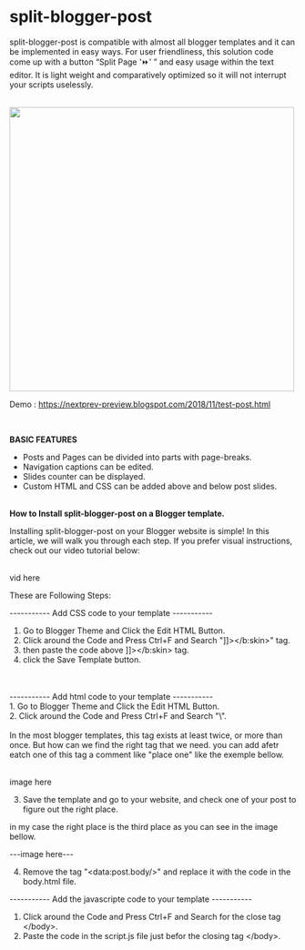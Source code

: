 # split-blogger-post


split-blogger-post is compatible with almost all blogger templates and it can be implemented in easy ways. For user friendliness, this solution code come up with a button “Split Page '⏩' ” and easy usage within the text editor. It is light weight and comparatively optimized so it will not interrupt your scripts uselessly.

<br>
<img src="https://1.bp.blogspot.com/-SNY-Z4N4Zwk/XxHRiEjRihI/AAAAAAAACMY/pWBGf5GzDR02MXKGH975lfSgcYP7IHA9gCLcBGAsYHQ/s1600/anonce2.png" width="500"/>

<br>

Demo : https://nextprev-preview.blogspot.com/2018/11/test-post.html

<br>

<b>BASIC FEATURES</b><br>
- Posts and Pages can be divided into parts with page-breaks.<br>
- Navigation captions can be edited.<br>
- Slides counter can be displayed.<br>
- Custom HTML and CSS can be added above and below post slides.<br>

<br>
<b>How to Install split-blogger-post on a Blogger template.</b>

<br>

Installing split-blogger-post on your Blogger website is simple! In this article, we will walk you through each step. If you prefer visual instructions, check out our video tutorial below:

<br>
vid here
<br>

These are Following Steps:<br>

----------- Add CSS code to your template -----------<br>
 1. Go to Blogger Theme and Click the Edit HTML Button.<br>
 2. Click around the Code and Press Ctrl+F and Search "\]]></b:skin>" tag.<br>
 3. then paste the code above ]]></b:skin> tag. <br>
 4. click the Save Template button.<br>
 <br>
 <br>
----------- Add html code to your template -----------<br>
1. Go to Blogger Theme and Click the Edit HTML Button.<br>
2. Click around the Code and Press Ctrl+F and Search "\<data:post.body/>".<br><br>
In the most blogger templates, this tag exists at least twice, or more than once. But how can we find the right tag that we need. you can add afetr eatch one of this tag a comment like "place one" like the exemple bellow.<br><br>

image here<br>

3. Save the template and go to your website, and check one of your post to figure out the right place.<br>

in my case the right place is the third place as you can see in the image bellow.<br>

---image here---<br>


4. Remove the tag "\<data:post.body/>" and replace it with the code in the body.html file.<br>


----------- Add the javascripte code to your template -----------<br>

1. Click around the Code and Press Ctrl+F and Search for the close tag \</body>. <br>
2. Paste the code in the script.js file just befor the closing tag \</body>. <br>









